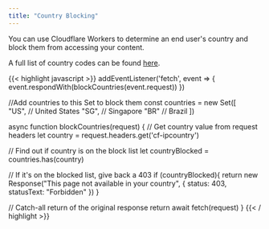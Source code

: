 ```yaml
---
title: "Country Blocking"
---
```


You can use Cloudflare Workers to determine an end user's country and block them from accessing your content.

A full list of country codes can be found [here](https://support.cloudflare.com/hc/en-us/articles/205072537).

{{< highlight javascript >}}
addEventListener('fetch', event => {
  event.respondWith(blockCountries(event.request))
})

//Add countries to this Set to block them
const countries = new Set([  
  "US", // United States
  "SG", // Singapore 
  "BR"  // Brazil
])

async function blockCountries(request) {
  // Get country value from request headers
  let country = request.headers.get('cf-ipcountry')

  // Find out if country is on the block list
  let countryBlocked = countries.has(country)

  // If it's on the blocked list, give back a 403
  if (countryBlocked){
    return new Response("This page not available in your country",
        { status: 403, statusText: "Forbidden" })
  }

  // Catch-all return of the original response
  return await fetch(request)
}
{{< / highlight >}}